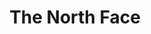 ---
ee_id: '4433'
site: '1'
type: '2'
long_id: 063 The North Face
url: 2018-063-the-north-face
title: The North Face
year: '2018'
medium: Essay
commission:
add_credit:
dims:
pitch: "​Short read about my new Scandi life ... also a bit about Apple and Swedish
  House Mafia. I know, I know, sounds random, but I swear it makes sense! "
ps:
live_url: https://www.are.na/blog/the-north-face
related:
youtube:
imgs: the-north-face-2018-063-web-ih.jpg
subheading:
year2: '2018'
download:
add_credits:
related_code:
layout: things-i-made
---